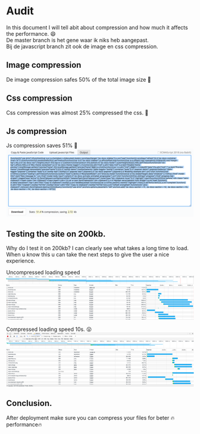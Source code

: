 # Audit
In this document I will tell abit about compression and how much it
affects the performance. :smile:  
De master branch is het gene waar ik niks heb aangepast.  
Bij de javascript branch zit ook de image en css compression.  

## Image compression
De image compression safes 50% of the total image size :thinking:

## Css compression
Css compression was almost 25% compressed the css. :thinking:

## Js compression
Js compression saves 51% :thinking:
![](js_compression.png)

## Testing the site on 200kb.
Why do I test it on 200kb? I can clearly see what takes a long time to load.
When u know this u can take the next steps to give the user a nice experience.  

Uncompressed loading speed
![](uncompressed.png)  

Compressed loading speed 10s. :open_mouth:
![](compression.png)

## Conclusion.
After deployment make sure you can compress your files for beter :fire:performance:fire:
